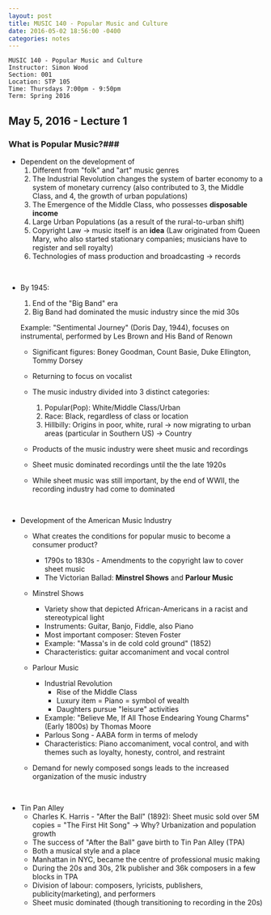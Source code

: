 ```yaml
---
layout: post
title: MUSIC 140 - Popular Music and Culture
date: 2016-05-02 18:56:00 -0400
categories: notes
--- 
```


    MUSIC 140 - Popular Music and Culture
    Instructor: Simon Wood
    Section: 001
    Location: STP 105
    Time: Thursdays 7:00pm - 9:50pm
    Term: Spring 2016
    

May 5, 2016 - Lecture 1
-----------------------

### What is Popular Music?###

+ Dependent on the development of 
    1. Different from "folk" and "art" music genres
    2. The Industrial Revolution changes the system of barter economy to a system of monetary currency (also contributed to 3, the Middle Class, and 4, the growth of urban populations)
    3. The Emergence of the Middle Class, who possesses **disposable income**
    4. Large Urban Populations (as a result of the rural-to-urban shift)
    5. Copyright Law -> music itself is an **idea** (Law originated from Queen Mary, who also started stationary companies; musicians have to register and sell royalty)
    6. Technologies of mass production and broadcasting -> records  

<br />
    
+ By 1945:
    1. End of the "Big Band" era
    2. Big Band had dominated the music industry since the mid 30s
    
    Example: "Sentimental Journey" (Doris Day, 1944), focuses on instrumental, performed by Les Brown and His Band of Renown
    
    + Significant figures: Boney Goodman, Count Basie, Duke Ellington, Tommy Dorsey
    + Returning to focus on vocalist

    + The music industry divided into 3 distinct categories:
        1. Popular(Pop): White/Middle Class/Urban
        2. Race: Black, regardless of class or location
        3. Hillbilly: Origins in poor, white, rural -> now migrating to urban areas (particular in Southern US) -> Country
        
    + Products of the music industry were sheet music and recordings
    + Sheet music dominated recordings until the the late 1920s
    + While sheet music was still important, by the end of WWII, the recording industry had come to dominated
    
<br />

+ Development of the American Music Industry
    + What creates the conditions for popular music to become a consumer product?
        + 1790s to 1830s - Amendments to the copyright law to cover sheet music
        + The Victorian Ballad: **Minstrel Shows** and **Parlour Music**
        
    + Minstrel Shows
        + Variety show that depicted African-Americans in a racist and stereotypical light
        + Instruments: Guitar, Banjo, Fiddle, also Piano
        + Most important composer: Steven Foster
        + Example: "Massa's in de cold cold ground" (1852)
        + Characteristics: guitar accomaniment and vocal control
        
    + Parlour Music
        + Industrial Revolution
            + Rise of the Middle Class
            + Luxury item = Piano = symbol of wealth
            + Daughters pursue "leisure" activities
        + Example: "Believe Me, If All Those Endearing Young Charms" (Early 1800s) by Thomas Moore
        + Parlous Song - AABA form in terms of melody
        + Characteristics: Piano accomaniment, vocal control, and with themes such as loyalty, honesty, control, and restraint

    + Demand for newly composed songs leads to the increased organization of the music industry
    
<br />    

+ Tin Pan Alley
    + Charles K. Harris - "After the Ball" (1892): Sheet music sold over 5M copies = "The First Hit Song" -> Why? Urbanization and population growth
    + The success of "After the Ball" gave birth to Tin Pan Alley (TPA)
    + Both a musical style and a place
    + Manhattan in NYC, became the centre of professional music making
    + During the 20s and 30s, 21k publisher and 36k composers in a few blocks in TPA
    + Division of labour: composers, lyricists, publishers, publicity(marketing), and performers
    + Sheet music dominated (though transitioning to recording in the 20s)
    



